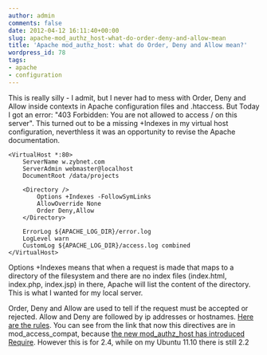```yaml
---
author: admin
comments: false
date: 2012-04-12 16:11:40+00:00
slug: apache-mod_authz_host-what-do-order-deny-and-allow-mean
title: 'Apache mod_authz_host: what do Order, Deny and Allow mean?'
wordpress_id: 78
tags:
- apache
- configuration
---
```


This is really silly - I admit, but I never had to mess with Order, Deny and Allow inside <Directory> contexts in Apache configuration files and .htaccess. But Today I got an error: "403 Forbidden: You are not allowed to access / on this server". This turned out to be a missing +Indexes in my virtual host configuration, neverthless it was an opportunity to revise the Apache documentation.<!--more-->

    
    <VirtualHost *:80>
    	ServerName w.zybnet.com
    	ServerAdmin webmaster@localhost
    	DocumentRoot /data/projects
    
    	<Directory />
    		Options +Indexes -FollowSymLinks
    		AllowOverride None
    		Order Deny,Allow
    	</Directory>
    
    	ErrorLog ${APACHE_LOG_DIR}/error.log
    	LogLevel warn
    	CustomLog ${APACHE_LOG_DIR}/access.log combined
    </VirtualHost>


Options +Indexes means that when a request is made that maps to a directory of the filesystem and there are no index files (index.html, index.php, index.jsp) in there, Apache will list the content of the directory. This is what I wanted for my local server.

Order, Deny and Allow are used to tell if the request must be accepted or rejected. Allow and Deny are followed by ip addresses or hostnames. [Here are the rules](http://httpd.apache.org/docs/2.4/mod/mod_access_compat.html). You can see from the link that now this directives are in mod_access_compat, because [the new mod_authz_host has introduced Require](http://httpd.apache.org/docs/2.4/mod/mod_authz_host.html). However this is for 2.4, while on my Ubuntu 11.10 there is still 2.2
